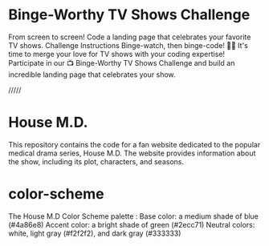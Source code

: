 # Binge-Worthy TV Shows Challenge

From screen to screen! Code a landing page that celebrates your favorite TV shows.
Challenge Instructions
Binge-watch, then binge-code! 👩‍💻 It's time to merge your love for TV shows with your coding expertise! Participate in our 📺 Binge-Worthy TV Shows Challenge and build an incredible landing page that celebrates your show.

/////
 # House M.D.
 This repository contains the code for a fan website dedicated to the popular medical drama series, House M.D. The website provides information about the show, including its plot, characters, and seasons.

 # color-scheme
 The House M.D Color Scheme palette :
Base color: a medium shade of blue (#4a86e8)
Accent color: a bright shade of green (#2ecc71)
Neutral colors: white, light gray (#f2f2f2), and dark gray (#333333)

